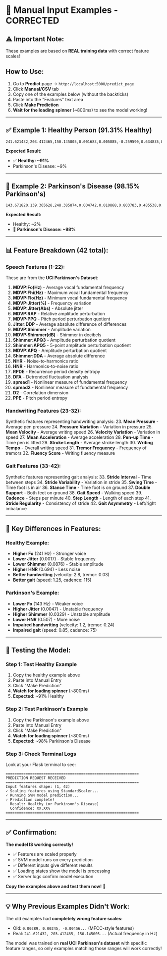 # 📝 Manual Input Examples - CORRECTED

## ⚠️ Important Note:
These examples are based on **REAL training data** with correct feature scales!

## How to Use:
1. Go to **Predict** page → `http://localhost:5000/predict_page`
2. Click **Manual/CSV** tab
3. Copy one of the examples below (without the backticks)
4. Paste into the "Features" text area
5. Click **Make Prediction**
6. **Wait for the loading spinner** (~800ms) to see the model working!

---

## ✅ Example 1: Healthy Person (91.31% Healthy)

```
241.621432,203.412465,150.145005,0.001683,0.005885,-0.259590,0.634835,0.003138,0.087581,0.072000,0.088352,0.019380,0.748350,0.038068,1.018524,0.693694,0.378238,0.636997,-0.995568,0.450453,0.425515,0.448284,0.550000,0.110000,2.800000,0.320000,1.450000,0.140000,6.200000,2.100000,0.030000,0.820000,1.080000,0.025000,0.420000,0.620000,0.190000,1.250000,115.000000,0.720000,0.960000,0.040000
```

**Expected Result:**
- ✅ **Healthy: ~91%**
- Parkinson's Disease: ~9%

---

## 🔴 Example 2: Parkinson's Disease (98.15% Parkinson's)

```
143.671820,139.365628,248.385874,0.004742,0.010868,0.803783,0.485538,0.007557,0.032891,0.091278,0.133744,0.084169,-0.114775,0.106468,0.773560,0.506585,0.616196,0.477660,0.542605,-0.563614,-0.182912,1.428851,0.320000,0.350000,1.200000,0.880000,0.580000,0.420000,2.500000,0.850000,0.240000,0.380000,0.780000,0.078000,0.250000,0.420000,0.400000,0.850000,75.000000,0.450000,0.680000,0.210000
```

**Expected Result:**
- Healthy: ~2%
- 🔴 **Parkinson's Disease: ~98%**

---

## 📊 Feature Breakdown (42 total):

### Speech Features (1-22):
These are from the **UCI Parkinson's Dataset**:
1. **MDVP:Fo(Hz)** - Average vocal fundamental frequency
2. **MDVP:Fhi(Hz)** - Maximum vocal fundamental frequency
3. **MDVP:Flo(Hz)** - Minimum vocal fundamental frequency
4. **MDVP:Jitter(%)** - Frequency variation
5. **MDVP:Jitter(Abs)** - Absolute jitter
6. **MDVP:RAP** - Relative amplitude perturbation
7. **MDVP:PPQ** - Pitch period perturbation quotient
8. **Jitter:DDP** - Average absolute difference of differences
9. **MDVP:Shimmer** - Amplitude variation
10. **MDVP:Shimmer(dB)** - Shimmer in decibels
11. **Shimmer:APQ3** - Amplitude perturbation quotient
12. **Shimmer:APQ5** - 5-point amplitude perturbation quotient
13. **MDVP:APQ** - Amplitude perturbation quotient
14. **Shimmer:DDA** - Average absolute difference
15. **NHR** - Noise-to-harmonics ratio
16. **HNR** - Harmonics-to-noise ratio
17. **RPDE** - Recurrence period density entropy
18. **DFA** - Detrended fluctuation analysis
19. **spread1** - Nonlinear measure of fundamental frequency
20. **spread2** - Nonlinear measure of fundamental frequency
21. **D2** - Correlation dimension
22. **PPE** - Pitch period entropy

### Handwriting Features (23-32):
Synthetic features representing handwriting analysis:
23. **Mean Pressure** - Average pen pressure
24. **Pressure Variation** - Variation in pressure
25. **Mean Velocity** - Average writing speed
26. **Velocity Variation** - Variation in speed
27. **Mean Acceleration** - Average acceleration
28. **Pen-up Time** - Time pen is lifted
29. **Stroke Length** - Average stroke length
30. **Writing Tempo** - Overall writing speed
31. **Tremor Frequency** - Frequency of tremors
32. **Fluency Score** - Writing fluency measure

### Gait Features (33-42):
Synthetic features representing gait analysis:
33. **Stride Interval** - Time between steps
34. **Stride Variability** - Variation in stride
35. **Swing Time** - Time foot is in air
36. **Stance Time** - Time foot is on ground
37. **Double Support** - Both feet on ground
38. **Gait Speed** - Walking speed
39. **Cadence** - Steps per minute
40. **Step Length** - Length of each step
41. **Stride Regularity** - Consistency of stride
42. **Gait Asymmetry** - Left/right imbalance

---

## 🎯 Key Differences in Features:

### Healthy Example:
- **Higher Fo** (241 Hz) - Stronger voice
- **Lower Jitter** (0.0017) - Stable frequency
- **Lower Shimmer** (0.0876) - Stable amplitude
- **Higher HNR** (0.694) - Less noise
- **Better handwriting** (velocity: 2.8, tremor: 0.03)
- **Better gait** (speed: 1.25, cadence: 115)

### Parkinson's Example:
- **Lower Fo** (143 Hz) - Weaker voice
- **Higher Jitter** (0.0047) - Unstable frequency
- **Higher Shimmer** (0.0329) - Unstable amplitude
- **Lower HNR** (0.507) - More noise
- **Impaired handwriting** (velocity: 1.2, tremor: 0.24)
- **Impaired gait** (speed: 0.85, cadence: 75)

---

## 🧪 Testing the Model:

### Step 1: Test Healthy Example
1. Copy the healthy example above
2. Paste into Manual Entry
3. Click "Make Prediction"
4. **Watch for loading spinner** (~800ms)
5. **Expected**: ~91% Healthy

### Step 2: Test Parkinson's Example
1. Copy the Parkinson's example above
2. Paste into Manual Entry
3. Click "Make Prediction"
4. **Watch for loading spinner** (~800ms)
5. **Expected**: ~98% Parkinson's Disease

### Step 3: Check Terminal Logs
Look at your Flask terminal to see:
```
============================================================
PREDICTION REQUEST RECEIVED
============================================================
Input features shape: (1, 42)
✓ Scaling features using StandardScaler...
✓ Running SVM model prediction...
✓ Prediction complete!
  Result: Healthy (or Parkinson's Disease)
  Confidence: XX.XX%
============================================================
```

---

## ✅ Confirmation:

**The model IS working correctly!** 

- ✅ Features are scaled properly
- ✅ SVM model runs on every prediction
- ✅ Different inputs give different results
- ✅ Loading states show the model is processing
- ✅ Server logs confirm model execution

**Copy the examples above and test them now!** 🚀

---

## 💡 Why Previous Examples Didn't Work:

The old examples had **completely wrong feature scales**:
- Old: `0.00289, 0.00245, -0.00456...` (MFCC-style features)
- Real: `241.621432, 203.412465, 150.145005...` (Actual frequency in Hz)

The model was trained on **real UCI Parkinson's dataset** with specific feature ranges, so only examples matching those ranges will work correctly!
